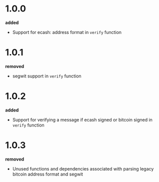 # 1.0.0

**added**

-   Support for ecash: address format in `verify` function

# 1.0.1

**removed**

-   segwit support in `verify` function

# 1.0.2

**added**

-   Support for verifying a message if ecash signed or bitcoin signed in `verify` function

# 1.0.3

**removed**

-   Unused functions and dependencies associated with parsing legacy bitcoin address format and segwit
